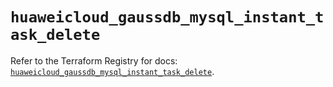 # `huaweicloud_gaussdb_mysql_instant_task_delete`

Refer to the Terraform Registry for docs: [`huaweicloud_gaussdb_mysql_instant_task_delete`](https://registry.terraform.io/providers/huaweicloud/huaweicloud/1.71.1/docs/resources/gaussdb_mysql_instant_task_delete).
